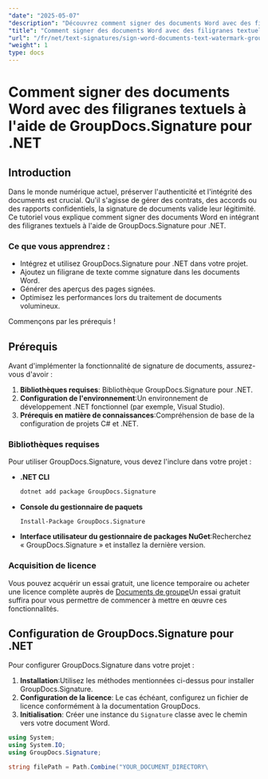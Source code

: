 ```yaml
---
"date": "2025-05-07"
"description": "Découvrez comment signer des documents Word avec des filigranes de texte à l’aide de GroupDocs.Signature pour .NET, garantissant ainsi l’intégrité et l’authenticité des documents."
"title": "Comment signer des documents Word avec des filigranes textuels à l'aide de GroupDocs.Signature pour .NET"
"url": "/fr/net/text-signatures/sign-word-documents-text-watermark-groupdocs-dotnet/"
"weight": 1
type: docs
---
```

# Comment signer des documents Word avec des filigranes textuels à l'aide de GroupDocs.Signature pour .NET

## Introduction
Dans le monde numérique actuel, préserver l'authenticité et l'intégrité des documents est crucial. Qu'il s'agisse de gérer des contrats, des accords ou des rapports confidentiels, la signature de documents valide leur légitimité. Ce tutoriel vous explique comment signer des documents Word en intégrant des filigranes textuels à l'aide de GroupDocs.Signature pour .NET.

### Ce que vous apprendrez :
- Intégrez et utilisez GroupDocs.Signature pour .NET dans votre projet.
- Ajoutez un filigrane de texte comme signature dans les documents Word.
- Générer des aperçus des pages signées.
- Optimisez les performances lors du traitement de documents volumineux.

Commençons par les prérequis !

## Prérequis
Avant d'implémenter la fonctionnalité de signature de documents, assurez-vous d'avoir :
1. **Bibliothèques requises**: Bibliothèque GroupDocs.Signature pour .NET.
2. **Configuration de l'environnement**:Un environnement de développement .NET fonctionnel (par exemple, Visual Studio).
3. **Prérequis en matière de connaissances**:Compréhension de base de la configuration de projets C# et .NET.

### Bibliothèques requises
Pour utiliser GroupDocs.Signature, vous devez l'inclure dans votre projet :
- **.NET CLI**
  ```bash
  dotnet add package GroupDocs.Signature
  ```
- **Console du gestionnaire de paquets**
  ```
  Install-Package GroupDocs.Signature
  ```

- **Interface utilisateur du gestionnaire de packages NuGet**:Recherchez « GroupDocs.Signature » et installez la dernière version.

### Acquisition de licence
Vous pouvez acquérir un essai gratuit, une licence temporaire ou acheter une licence complète auprès de [Documents de groupe](https://purchase.groupdocs.com/buy)Un essai gratuit suffira pour vous permettre de commencer à mettre en œuvre ces fonctionnalités.

## Configuration de GroupDocs.Signature pour .NET
Pour configurer GroupDocs.Signature dans votre projet :
1. **Installation**:Utilisez les méthodes mentionnées ci-dessus pour installer GroupDocs.Signature.
2. **Configuration de la licence**: Le cas échéant, configurez un fichier de licence conformément à la documentation GroupDocs.
3. **Initialisation**: Créer une instance du `Signature` classe avec le chemin vers votre document Word.

```csharp
using System;
using System.IO;
using GroupDocs.Signature;

string filePath = Path.Combine("YOUR_DOCUMENT_DIRECTORY\